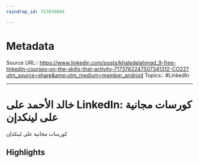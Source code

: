 ```yaml
---
raindrop_id: 753836094

---
```


# Metadata
Source URL:: https://www.linkedin.com/posts/khaledelahmad_9-free-linkedin-courses-on-the-skills-that-activity-7173762247507341312-CO22?utm_source=share&amp;utm_medium=member_android
Topics:: #LinkedIn

---
# خالد الأحمد على LinkedIn: كورسات مجانية على لينكدإن

كورسات مجانية على لينكدإن

## Highlights
